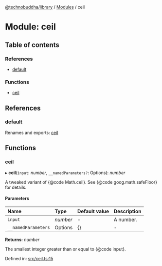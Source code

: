 [@technobuddha/library](../../README.md) / [Modules](../Modules.md) / ceil

# Module: ceil

## Table of contents

### References

- [default](ceil.md#default)

### Functions

- [ceil](ceil.md#ceil)

## References

### default

Renames and exports: [ceil](ceil.md#ceil)

## Functions

### ceil

▸ **ceil**(`input`: *number*, `__namedParameters?`: Options): *number*

A tweaked variant of {@code Math.ceil}. See {@code goog.math.safeFloor} for
details.

#### Parameters

| Name | Type | Default value | Description |
| :------ | :------ | :------ | :------ |
| `input` | *number* | - | A number. |
| `__namedParameters` | Options | {} | - |

**Returns:** *number*

The smallest integer greater than or equal to {@code input}.

Defined in: [src/ceil.ts:15](https://github.com/technobuddha/hill.software/blob/693f679/packages/library/src/ceil.ts#L15)
